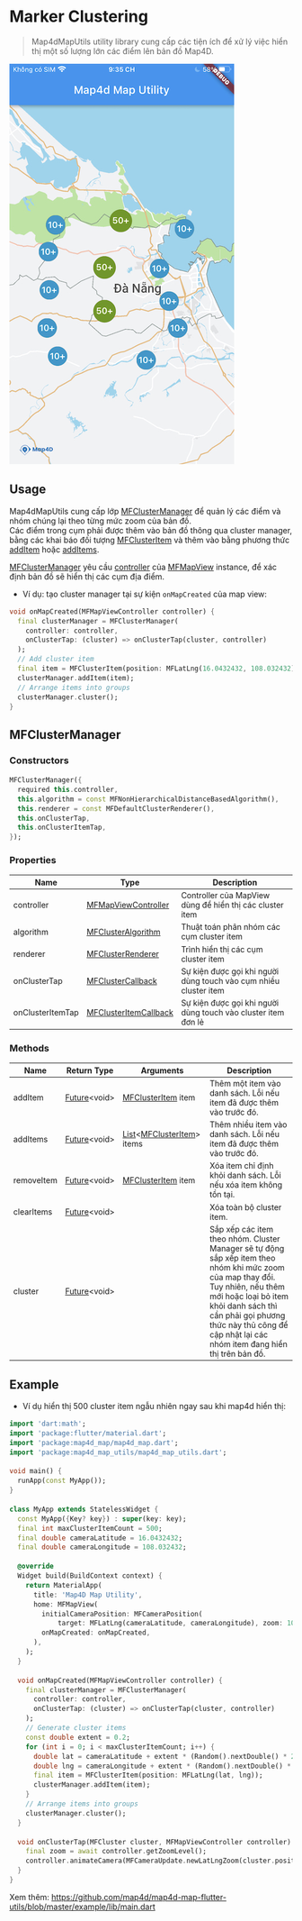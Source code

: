 # Marker Clustering

> Map4dMapUtils utility library cung cấp các tiện ích để xử lý việc hiển thị một số lượng lớn các điểm lên bản đồ Map4D.

![Marker Clustering](../../resources/clustering.jpeg)

## Usage

Map4dMapUtils cung cấp lớp [MFClusterManager](https://pub.dev/documentation/map4d_map_utils/latest/map4d_map_utils/MFClusterManager-class.html) để quản lý các điểm và nhóm chúng lại theo từng mức zoom của bản đồ.  
Các điểm trong cụm phải được thêm vào bản đồ thông qua cluster manager, bằng các khai báo đối tượng [MFClusterItem](https://pub.dev/documentation/map4d_map_utils/latest/map4d_map_utils/MFClusterItem-class.html) và thêm vào bằng phương thức [addItem](https://pub.dev/documentation/map4d_map_utils/latest/map4d_map_utils/MFClusterManager/addItem.html) hoặc [addItems](https://pub.dev/documentation/map4d_map_utils/latest/map4d_map_utils/MFClusterManager/addItems.html).  

[MFClusterManager](https://pub.dev/documentation/map4d_map_utils/latest/map4d_map_utils/MFClusterManager-class.html) yêu cầu [controller](https://pub.dev/documentation/map4d_map/latest/map4d_map/MFMapViewController-class.html) của [MFMapView](https://pub.dev/documentation/map4d_map/latest/map4d_map/MFMapView-class.html) instance, để xác định bản đồ sẽ hiển thị các cụm địa điểm.

- Ví dụ: tạo cluster manager tại sự kiện `onMapCreated` của map view:

```dart
void onMapCreated(MFMapViewController controller) {
  final clusterManager = MFClusterManager(
    controller: controller,
    onClusterTap: (cluster) => onClusterTap(cluster, controller)
  );
  // Add cluster item
  final item = MFClusterItem(position: MFLatLng(16.0432432, 108.032432));
  clusterManager.addItem(item);
  // Arrange items into groups
  clusterManager.cluster();
}
```

## MFClusterManager

### Constructors

```dart
MFClusterManager({
  required this.controller,
  this.algorithm = const MFNonHierarchicalDistanceBasedAlgorithm(),
  this.renderer = const MFDefaultClusterRenderer(),
  this.onClusterTap,
  this.onClusterItemTap,
});
```

### Properties

| Name | Type | Description |
|---|---|---|
| controller | [MFMapViewController](https://pub.dev/documentation/map4d_map/latest/map4d_map/MFMapViewController-class.html) | Controller của MapView dùng để hiển thị các cluster item |
| algorithm | [MFClusterAlgorithm](https://pub.dev/documentation/map4d_map_utils/latest/map4d_map_utils/MFClusterAlgorithm-class.html) | Thuật toán phân nhóm các cụm cluster item |
| renderer | [MFClusterRenderer](https://pub.dev/documentation/map4d_map_utils/latest/map4d_map_utils/MFClusterRenderer-class.html) | Trình hiển thị các cụm cluster item |
| onClusterTap | [MFClusterCallback](https://pub.dev/documentation/map4d_map_utils/latest/map4d_map_utils/MFClusterCallback.html) | Sự kiện được gọi khi người dùng touch vào cụm nhiều cluster item |
| onClusterItemTap | [MFClusterItemCallback](https://pub.dev/documentation/map4d_map_utils/latest/map4d_map_utils/MFClusterItemCallback.html) | Sự kiện được gọi khi người dùng touch vào cluster item đơn lẻ |

### Methods

| Name | Return Type | Arguments | Description |
|---|---|---|---|
| addItem | [Future](https://api.dart.dev/stable/2.15.0/dart-async/Future-class.html)\<void\> | [MFClusterItem](https://pub.dev/documentation/map4d_map_utils/latest/map4d_map_utils/MFClusterItem-class.html) item | Thêm một item vào danh sách. Lỗi nếu item đã được thêm vào trước đó. |
| addItems | [Future](https://api.dart.dev/stable/2.15.0/dart-async/Future-class.html)\<void\> | [List](https://api.dart.dev/stable/2.15.0/dart-core/List-class.html)\<[MFClusterItem](https://pub.dev/documentation/map4d_map_utils/latest/map4d_map_utils/MFClusterItem-class.html)\> items | Thêm nhiều item vào danh sách. Lỗi nếu item đã được thêm vào trước đó. |
| removeItem | [Future](https://api.dart.dev/stable/2.15.0/dart-async/Future-class.html)\<void\> | [MFClusterItem](https://pub.dev/documentation/map4d_map_utils/latest/map4d_map_utils/MFClusterItem-class.html) item | Xóa item chỉ định khỏi danh sách. Lỗi nếu xóa item không tồn tại. |
| clearItems | [Future](https://api.dart.dev/stable/2.15.0/dart-async/Future-class.html)\<void\> |  | Xóa toàn bộ cluster item. |
| cluster | [Future](https://api.dart.dev/stable/2.15.0/dart-async/Future-class.html)\<void\> |  | Sắp xếp các item theo nhóm. Cluster Manager sẽ tự động sắp xếp item theo nhóm khi mức zoom của map thay đổi.<br> Tuy nhiên, nếu thêm mới hoặc loại bỏ item khỏi danh sách thì cần phải gọi phương thức này thủ công để cập nhật lại các nhóm item đang hiển thị trên bản đồ. |


## Example

* Ví dụ hiển thị 500 cluster item ngẫu nhiên ngay sau khi map4d hiển thị:

```dart
import 'dart:math';
import 'package:flutter/material.dart';
import 'package:map4d_map/map4d_map.dart';
import 'package:map4d_map_utils/map4d_map_utils.dart';

void main() {
  runApp(const MyApp());
}

class MyApp extends StatelessWidget {
  const MyApp({Key? key}) : super(key: key);
  final int maxClusterItemCount = 500;
  final double cameraLatitude = 16.0432432;
  final double cameraLongitude = 108.032432;

  @override
  Widget build(BuildContext context) {
    return MaterialApp(
      title: 'Map4D Map Utility',
      home: MFMapView(
        initialCameraPosition: MFCameraPosition(
            target: MFLatLng(cameraLatitude, cameraLongitude), zoom: 10),
        onMapCreated: onMapCreated,
      ),
    );
  }

  void onMapCreated(MFMapViewController controller) {
    final clusterManager = MFClusterManager(
      controller: controller,
      onClusterTap: (cluster) => onClusterTap(cluster, controller)
    );
    // Generate cluster items
    const double extent = 0.2;
    for (int i = 0; i < maxClusterItemCount; i++) {
      double lat = cameraLatitude + extent * (Random().nextDouble() * 2.0 - 1.0);
      double lng = cameraLongitude + extent * (Random().nextDouble() * 2.0 - 1.0);
      final item = MFClusterItem(position: MFLatLng(lat, lng));
      clusterManager.addItem(item);
    }
    // Arrange items into groups
    clusterManager.cluster();
  }

  void onClusterTap(MFCluster cluster, MFMapViewController controller) async {
    final zoom = await controller.getZoomLevel();
    controller.animateCamera(MFCameraUpdate.newLatLngZoom(cluster.position, zoom + 1));
  }
}
```

Xem thêm: <https://github.com/map4d/map4d-map-flutter-utils/blob/master/example/lib/main.dart>